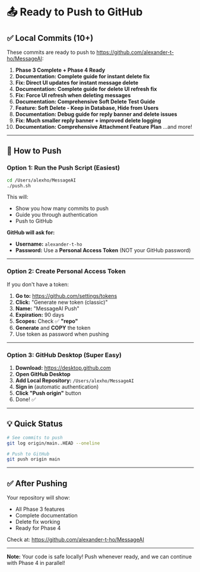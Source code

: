 # 📤 **Ready to Push to GitHub**

## ✅ **Local Commits (10+)**

These commits are ready to push to https://github.com/alexander-t-ho/MessageAI:

1. **Phase 3 Complete + Phase 4 Ready**
2. **Documentation: Complete guide for instant delete fix**
3. **Fix: Direct UI updates for instant message delete**
4. **Documentation: Complete guide for delete UI refresh fix**
5. **Fix: Force UI refresh when deleting messages**
6. **Documentation: Comprehensive Soft Delete Test Guide**
7. **Feature: Soft Delete - Keep in Database, Hide from Users**
8. **Documentation: Debug guide for reply banner and delete issues**
9. **Fix: Much smaller reply banner + improved delete logging**
10. **Documentation: Comprehensive Attachment Feature Plan**
...and more!

---

## 🚀 **How to Push**

### **Option 1: Run the Push Script (Easiest)**

```bash
cd /Users/alexho/MessageAI
./push.sh
```

This will:
- Show you how many commits to push
- Guide you through authentication
- Push to GitHub

**GitHub will ask for:**
- **Username:** `alexander-t-ho`
- **Password:** Use a **Personal Access Token** (NOT your GitHub password)

---

### **Option 2: Create Personal Access Token**

If you don't have a token:

1. **Go to:** https://github.com/settings/tokens
2. **Click:** "Generate new token (classic)"
3. **Name:** "MessageAI Push"
4. **Expiration:** 90 days
5. **Scopes:** Check ✅ **"repo"**
6. **Generate** and **COPY** the token
7. Use token as password when pushing

---

### **Option 3: GitHub Desktop (Super Easy)**

1. **Download:** https://desktop.github.com
2. **Open GitHub Desktop**
3. **Add Local Repository:** `/Users/alexho/MessageAI`
4. **Sign in** (automatic authentication)
5. **Click "Push origin"** button
6. Done! ✅

---

## 💡 **Quick Status**

```bash
# See commits to push
git log origin/main..HEAD --oneline

# Push to GitHub
git push origin main
```

---

## ✅ **After Pushing**

Your repository will show:
- All Phase 3 features
- Complete documentation
- Delete fix working
- Ready for Phase 4

Check at: https://github.com/alexander-t-ho/MessageAI

---

**Note:** Your code is safe locally! Push whenever ready, and we can continue with Phase 4 in parallel!

